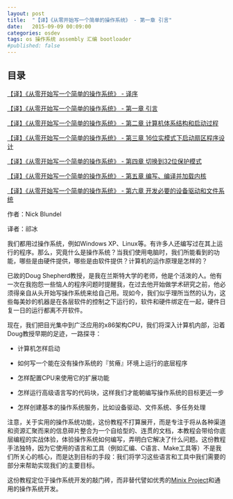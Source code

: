 ```yaml
---
layout: post
title:  "【译】《从零开始写一个简单的操作系统》 - 第一章 引言"
date:   2015-09-09 00:09:00
categories: osdev
tags: os 操作系统 assembly 汇编 bootloader 
#published: false
---
```


## 目录 ##

[【译】《从零开始写一个简单的操作系统》 - 译序][ch0]

[【译】《从零开始写一个简单的操作系统》 - 第一章 引言][ch1]

[【译】《从零开始写一个简单的操作系统》 - 第二章 计算机体系结构和启动过程][ch2]

[【译】《从零开始写一个简单的操作系统》 - 第三章 16位实模式下启动扇区程序设计][ch3]

[【译】《从零开始写一个简单的操作系统》 - 第四章 切换到32位保护模式][ch4]

[【译】《从零开始写一个简单的操作系统》 - 第五章 编写、编译并加载内核][ch5]

[【译】《从零开始写一个简单的操作系统》 - 第六章 开发必要的设备驱动和文件系统][ch6]

作者：Nick Blundel

译者：祁冰

我们都用过操作系统，例如Windows XP、Linux等。有许多人还编写过在其上运行的程序。那么，究竟什么是操作系统？当我们使用电脑时，我们所能看到的功能，哪些是由硬件提供，哪些是由软件提供？计算机的运作原理是怎样的？

已故的Doug Shepherd教授，是我在兰斯特大学的老师，他是个活泼的人。他有一次在我抱怨一些恼人的程序问题时提醒我，在过去他开始做学术研究之前，他必须得亲自从头开始写操作系统来给自己用。现如今，我们似乎理所当然的认为，这些每美妙的机器是在各层软件的控制之下运行的，软件和硬件绑定在一起，硬件日复一日的运行都离不开软件。

现在，我们把目光集中到广泛应用的x86架构CPU，我们将深入计算机内部，沿着Doug教授早期的足迹，一路探寻：

* 计算机怎样启动

* 如何写一个能在没有操作系统的『贫瘠』环境上运行的底层程序

* 怎样配置CPU来使用它的扩展功能

* 怎样运行高级语言写的代码块，这样我们才能朝编写操作系统的目标更近一步

* 怎样创建基本的操作系统服务，比如设备驱动、文件系统、多任务处理

注意，关于实用的操作系统功能，这份教程不打算展开，而是专注于将从各种渠道和资源汇聚而来的信息碎片整合为一个自给型的、连贯的文档，本教程会带给你底层编程的实战体验，体验操作系统如何编写，弄明白它解决了什么问题。这份教程手法独特，因为它使用的语言和工具（例如汇编、C语言、Make工具等）不是我们所关心的核心，而是达到目标的手段：我们将学习这些语言和工具中我们需要的部分来帮助实现我们的主要目标。

这份教程定位于操作系统开发的敲门砖，而非替代譬如优秀的[Minix Project][minix3]和通用的操作系统开发。


[jobbole]:      http://top.jobbole.com/13810/
[minix3]:       http://www.minix3.org/
[ch0]:          /osdev/writing-a-simple-operating-system-from-scratch-0
[ch1]:          /osdev/writing-a-simple-operating-system-from-scratch-1
[ch2]:          /osdev/writing-a-simple-operating-system-from-scratch-2
[ch3]:          /osdev/writing-a-simple-operating-system-from-scratch-3
[ch4]:          /osdev/writing-a-simple-operating-system-from-scratch-4
[ch5]:          /osdev/writing-a-simple-operating-system-from-scratch-5
[ch6]:          /osdev/writing-a-simple-operating-system-from-scratch-6
